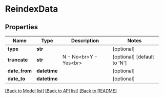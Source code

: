 # ReindexData

## Properties
Name | Type | Description | Notes
------------ | ------------- | ------------- | -------------
**type** | **str** |  | [optional] 
**truncate** | **str** | N - No&lt;br&gt;Y - Yes&lt;br&gt; | [optional] [default to 'N']
**date_from** | **datetime** |  | [optional] 
**date_to** | **datetime** |  | [optional] 

[[Back to Model list]](../README.md#documentation-for-models) [[Back to API list]](../README.md#documentation-for-api-endpoints) [[Back to README]](../README.md)


